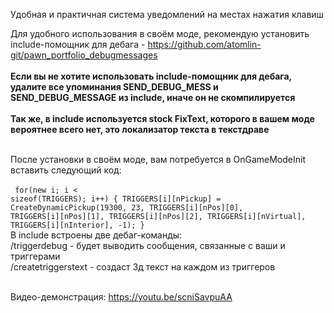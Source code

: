 Удобная и практичная система уведомлений на местах нажатия клавиш

Для удобного использования в своём моде, рекомендую установить include-помощник для дебага - https://github.com/atomlin-git/pawn_portfolio_debugmessages <br><br>
<b>Если вы не хотите использовать include-помощник для дебага, удалите все упоминания SEND_DEBUG_MESS и SEND_DEBUG_MESSAGE из include, иначе он не скомпилируется</b><br><br>
<b>Так же, в include используется stock FixText, которого в вашем моде вероятнее всего нет, это локализатор текста в текстдраве</b><br><br>

После установки в своём моде, вам потребуется в OnGameModeInit вставить следующий код:<br><br>
<code>
for(new i; i < sizeof(TRIGGERS); i++)
{
  TRIGGERS[i][nPickup] = CreateDynamicPickup(19300, 23, TRIGGERS[i][nPos][0], TRIGGERS[i][nPos][1], TRIGGERS[i][nPos][2], TRIGGERS[i][nVirtual], TRIGGERS[i][nInterior], -1);
}
</code>
<br>
В include встроены две дебаг-команды: <br>
/triggerdebug - будет выводить сообщения, связанные с ваши и триггерами <br>
/createtriggerstext - создаст 3д текст на каждом из триггеров <br><br>

Видео-демонстрация:  https://youtu.be/scniSavpuAA

